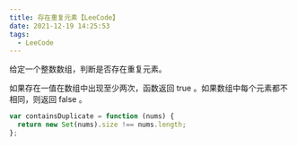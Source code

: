 ```yaml
---
title: 存在重复元素【LeeCode】
date: 2021-12-19 14:25:53
tags:
  - LeeCode
---
```


给定一个整数数组，判断是否存在重复元素。

如果存在一值在数组中出现至少两次，函数返回 true 。如果数组中每个元素都不相同，则返回 false 。

```js
var containsDuplicate = function (nums) {
  return new Set(nums).size !== nums.length;
};
```
